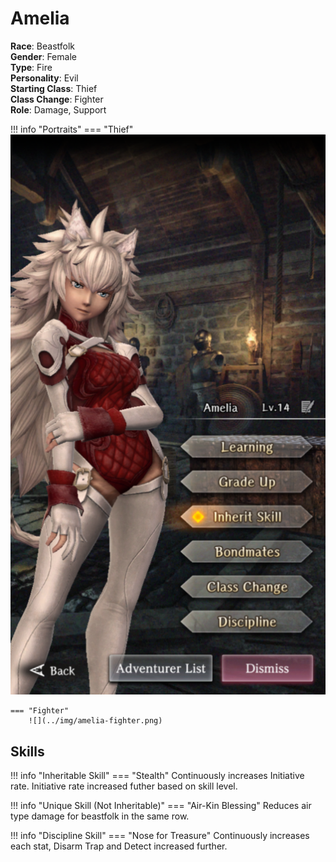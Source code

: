 # Amelia

**Race**: Beastfolk  
**Gender**: Female  
**Type**: Fire  
**Personality**: Evil  
**Starting Class**: Thief  
**Class Change**: Fighter  
**Role**: Damage, Support

!!! info "Portraits"
    === "Thief"
        ![](../img/amelia-thief.png)

    === "Fighter"
        ![](../img/amelia-fighter.png)

## Skills

!!! info "Inheritable Skill"
    === "Stealth"
        Continuously increases Initiative rate. Initiative rate increased futher based on skill level.

!!! info "Unique Skill (Not Inheritable)"
    === "Air-Kin Blessing"
        Reduces air type damage for beastfolk in the same row.

!!! info "Discipline Skill"
    === "Nose for Treasure"
        Continuously increases each stat, Disarm Trap and Detect increased further.
